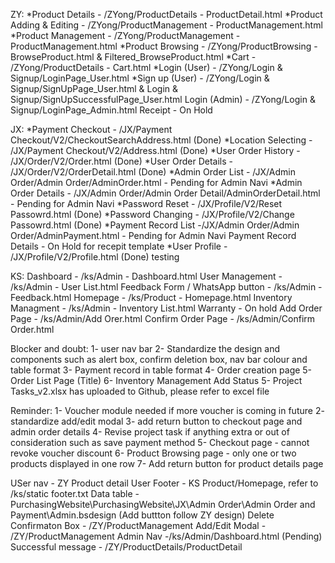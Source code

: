 ZY:
*Product Details - /ZYong/ProductDetails - ProductDetail.html
*Product Adding & Editing - /ZYong/ProductManagement - ProductManagement.html
*Product Management - /ZYong/ProductManagement - ProductManagement.html
*Product Browsing - /ZYong/ProductBrowsing - BrowseProduct.html & Filtered_BrowseProduct.html
*Cart - /ZYong/ProductDetails - Cart.html
*Login (User) - /ZYong/Login & Signup/LoginPage_User.html
*Sign up (User) - /ZYong/Login & Signup/SignUpPage_User.html & Login & Signup/SignUpSuccessfulPage_User.html
Login (Admin) - /ZYong/Login & Signup/LoginPage_Admin.html
Receipt - On Hold

JX:
*Payment Checkout - /JX/Payment Checkout/V2/CheckoutSearchAddress.html (Done)
*Location Selecting - /JX/Payment Checkout/V2/Address.html (Done)
*User Order History - /JX/Order/V2/Order.html (Done)
*User Order Details - /JX/Order/V2/OrderDetail.html (Done)
*Admin Order List -  /JX/Admin Order/Admin Order/AdminOrder.html - Pending for Admin Navi
*Admin Order Details - /JX/Admin Order/Admin Order Detail/AdminOrderDetail.html - Pending for Admin Navi
*Password Reset - /JX/Profile/V2/Reset Passowrd.html (Done)
*Password Changing - /JX/Profile/V2/Change Passowrd.html (Done)
*Payment Record List -/JX/Admin Order/Admin Order/AdminPayment.html - Pending for Admin Navi
Payment Record Details - On Hold for recepit template
*User Profile - /JX/Profile/V2/Profile.html (Done)
testing

KS:
Dashboard - /ks/Admin - Dashboard.html
User Management - /ks/Admin - User List.html
Feedback Form / WhatsApp button - /ks/Admin - Feedback.html
Homepage - /ks/Product - Homepage.html
Inventory Managment - /ks/Admin - Inventory List.html
Warranty - On hold
Add Order Page - /ks/Admin/Add Orer.html
Confirm Order Page - /ks/Admin/Confirm Order.html

Blocker and doubt:
1- user nav bar
2- Standardize the design and components such as alert box, confirm deletion box, nav bar colour and table format
3- Payment record in table format
4- Order creation page
5- Order List Page (Title)
6- Inventory Management Add Status
5- Project Tasks_v2.xlsx has uploaded to Github, please refer to excel file

Reminder:
1- Voucher module needed if more voucher is coming in future
2- standardize add/edit modal
3- add return button to checkout page and admin order details
4- Revise project task if anything extra or out of consideration such as save payment method
5- Checkout page - cannot revoke voucher discount
6- Product Browsing page - only one or two products displayed in one row
7- Add return button for product details page 

USer nav - ZY Product detail
User Footer - KS Product/Homepage, refer to /ks/static footer.txt
Data table - PurchasingWebsite\PurchasingWebsite\JX\Admin Order\Admin Order and Payment\Admin.bsdesign (Add buttton follow ZY design)
Delete Confirmaton Box - /ZY/ProductManagement
Add/Edit Modal - /ZY/ProductManagement
Admin Nav -/ks/Admin/Dashboard.html (Pending)
Successful message - /ZY/ProductDetails/ProductDetail 
